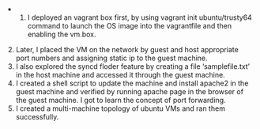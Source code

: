 - 1. I deployed an vagrant box first, by using vagrant init  ubuntu/trusty64 command to launch the OS image into the vagrantfile and then enabling the vm.box.
2.	Later, I placed the VM on the network by guest and host appropriate port numbers and assigning static ip to the guest machine.
3.	I also explored the syncd floder feature by creating a file ‘samplefile.txt’ in the host machine and accessed it through the guest machine.
4.	I created a shell script to update the machine and install apache2 in the guest machine and verified by running apache page in the browser of the guest machine. I got to learn the concept of port forwarding.
5.	I created a multi-machine topology of ubuntu VMs and ran them successfully.

